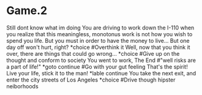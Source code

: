 # Game.2
Still dont know what im doing
You are driving to work down the I-110 when you realize that this meaningless, monotonus work is not how you wish to spend you life. But you must in order to have the money to live... But one day off won't hurt, right?
*choice
  #Overthink it
    Well, now that you think it over, there are things that could go wrong...
    *choice
      #Give up on the thought and conform to society
       You went to work, The End
      #"well risks are a part of life!"
        *goto continue
  #Go with your gut feeling
    That's the spirit! Live your life, stick it to the man!
    *lable continue
    You take the next exit, and enter the city streets of Los Angeles
    *choice
      #Drive though hipster neiborhoods
      
  
